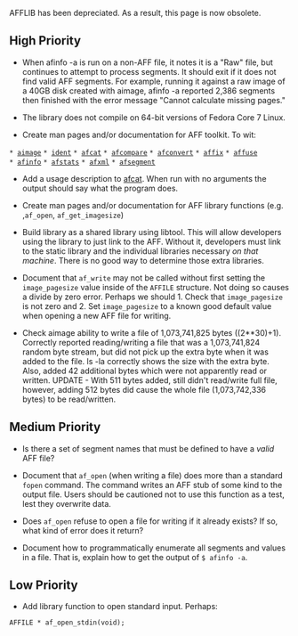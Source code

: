 AFFLIB has been depreciated. As a result, this page is now obsolete.

## High Priority

- When afinfo -a is run on a non-AFF file, it notes it is a "Raw" file,
  but continues to attempt to process segments. It should exit if it
  does not find valid AFF segments. For example, running it against a
  raw image of a 40GB disk created with aimage, afinfo -a reported 2,386
  segments then finished with the error message "Cannot calculate
  missing pages."

<!-- -->

- The library does not compile on 64-bit versions of Fedora Core 7
  Linux.

<!-- -->

- Create man pages and/or documentation for AFF toolkit. To wit:

`* `[`aimage`](aimage "wikilink")
`* `[`ident`](ident "wikilink")
`* `[`afcat`](afcat "wikilink")
`* `[`afcompare`](afcompare "wikilink")
`* `[`afconvert`](afconvert "wikilink")
`* `[`affix`](affix "wikilink")
`* `[`affuse`](affuse "wikilink")
`* `[`afinfo`](afinfo "wikilink")
`* `[`afstats`](afstats "wikilink")
`* `[`afxml`](afxml "wikilink")
`* `[`afsegment`](afsegment "wikilink")

- Add a usage description to [afcat](afcat "wikilink"). When run with no
  arguments the output should say what the program does.

<!-- -->

- Create man pages and/or documentation for AFF library functions (e.g.
  ,`af_open`, `af_get_imagesize`)

<!-- -->

- Build library as a shared library using libtool. This will allow
  developers using the library to just link to the AFF. Without it,
  developers must link to the static library and the individual
  libraries necessary <em>on that machine</em>. There is no good way to
  determine those extra libraries.

<!-- -->

- Document that `af_write` may not be called without first setting the
  `image_pagesize` value inside of the `AFFILE` structure. Not doing so
  causes a divide by zero error. Perhaps we should 1. Check that
  `image_pagesize` is not zero and 2. Set `image_pagesize` to a known
  good default value when opening a new AFF file for writing.

<!-- -->

- Check aimage ability to write a file of 1,073,741,825 bytes
  ((2\*\*30)+1). Correctly reported reading/writing a file that was a
  1,073,741,824 random byte stream, but did not pick up the extra byte
  when it was added to the file. ls -la correctly shows the size with
  the extra byte. Also, added 42 additional bytes which were not
  apparently read or written. UPDATE - With 511 bytes added, still
  didn't read/write full file, however, adding 512 bytes did cause the
  whole file (1,073,742,336 bytes) to be read/written.

## Medium Priority

- Is there a set of segment names that must be defined to have a *valid*
  AFF file?

<!-- -->

- Document that `af_open` (when writing a file) does more than a
  standard `fopen` command. The command writes an AFF stub of some kind
  to the output file. Users should be cautioned not to use this function
  as a test, lest they overwrite data.

<!-- -->

- Does `af_open` refuse to open a file for writing if it already exists?
  If so, what kind of error does it return?

<!-- -->

- Document how to programmatically enumerate all segments and values in
  a file. That is, explain how to get the output of `$ afinfo -a`.

## Low Priority

- Add library function to open standard input. Perhaps:

<!-- -->

    AFFILE * af_open_stdin(void);